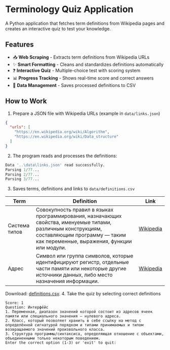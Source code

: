 # Terminology Quiz Application

A Python application that fetches term definitions from Wikipedia pages and creates an interactive quiz to test your knowledge.

## Features

- 📥 **Web Scraping** - Extracts term definitions from Wikipedia URLs
- ✨ **Smart Formatting** - Cleans and standardizes definitions automatically
- ❓ **Interactive Quiz** - Multiple-choice test with scoring system
- 📊 **Progress Tracking** - Shows real-time score and correct answers
- 💾 **Data Management** - Saves processed definitions to CSV

## How to Work
1. Prepare a JSON file with Wikipedia URLs (example in `data/links.json`)
```json
{
  "urls": [
    "https://en.wikipedia.org/wiki/Algorithm",
    "https://en.wikipedia.org/wiki/Data_structure"
  ]
}
```
2. The program reads and processes the definitions:
```python
Data '..\data\links.json' read successfully.
Parsing 1/77...
Parsing 2/77...
Parsing 3/77...
```
3. Saves terms, definitions and links to `data/definitions.csv`

| Term          | Definition                                                                                                                                                                                   | Link                                                           |
|---------------|----------------------------------------------------------------------------------------------------------------------------------------------------------------------------------------------|----------------------------------------------------------------|
| Система типов | Совокупность правил в языках программирования, назначающих свойства, именуемые типами, различным конструкциям, составляющим программу — таким как переменные, выражения, функции или модули. | [Wikipedia](https://ru.wikipedia.org/wiki/Система_типов)       |
| Адрес         | Символ или группа символов, которые идентифицируют регистр, отдельные части памяти или некоторые другие источники данных, либо место назначения информации.                                  | [Wikipedia](https://ru.wikipedia.org/wiki/Адрес_(информатика)) |

Download: [definitions.csv](./data/definitions.csv).
4. Take the quiz by selecting correct definitions
```
Score: 1
Question: Интерфе́йс
1. Переменная, диапазон значений которой состоит из адресов ячеек памяти или специального значения — нулевого адреса.
2. Класс, который позволяет хранить в себе ссылку на метод с определённой сигнатурой порядком и типами принимаемых и типом возвращаемого значений произвольного класса.
3. Структура программы/синтаксиса, определяющая отношение с объектами, объединенными только некоторым поведением.
Enter the correct option (1-3) or 'exit' to quit: 
```